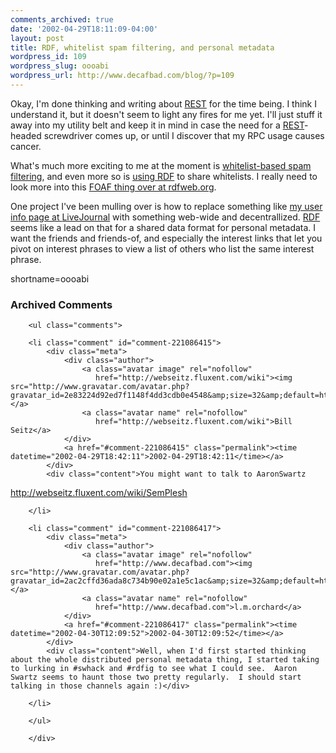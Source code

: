 ```yaml
---
comments_archived: true
date: '2002-04-29T18:11:09-04:00'
layout: post
title: RDF, whitelist spam filtering, and personal metadata
wordpress_id: 109
wordpress_slug: oooabi
wordpress_url: http://www.decafbad.com/blog/?p=109
---
```

<p>Okay, I'm done thinking and writing about <a href="http://www.decafbad.com/twiki/bin/view/Main/REST">REST</a> for the time being.  I think I understand it, but it doesn't seem to light any fires for me yet.  I'll just stuff it away into my utility belt and keep it in mind in case the need for a <a href="http://www.decafbad.com/twiki/bin/view/Main/REST">REST</a>-headed screwdriver comes up, or until I discover that my RPC usage causes cancer.</p>
<p>What's much more exciting to me at the moment is <a href="http://impressive.net/people/gerald/2000/12/spam-filtering.html">whitelist-based spam filtering</a>, and even more so is <a href="http://www.w3.org/2001/12/rubyrdf/util/foafwhite/intro.html">using <a href="http://www.decafbad.com/twiki/bin/view/Main/RDF">RDF</a> to share whitelists</a>.  I really need to look more into this <a href="http://rdfweb.org/">FOAF thing over at rdfweb.org</a>.</p>
<p>One project I've been mulling over is how to replace something like <a href="http://www.livejournal.com/userinfo.bml?user=deus_x">my user info page at <a href="http://www.decafbad.com/twiki/bin/view/Main/LiveJournal">LiveJournal</a></a> with something web-wide and decentrallized.  <a href="http://www.decafbad.com/twiki/bin/view/Main/RDF">RDF</a> seems like a lead on that for a shared data format for personal metadata.  I want the friends and friends-of, and especially the interest links that let you pivot on interest phrases to view a list of others who list the same interest phrase.</p>
<!--more-->
shortname=oooabi

<div id="comments" class="comments archived-comments">
            <h3>Archived Comments</h3>
            
        <ul class="comments">
            
        <li class="comment" id="comment-221086415">
            <div class="meta">
                <div class="author">
                    <a class="avatar image" rel="nofollow" 
                       href="http://webseitz.fluxent.com/wiki"><img src="http://www.gravatar.com/avatar.php?gravatar_id=2e83224d92ed7f1148f4dd3cdb0e4548&amp;size=32&amp;default=http://mediacdn.disqus.com/1320279820/images/noavatar32.png"/></a>
                    <a class="avatar name" rel="nofollow" 
                       href="http://webseitz.fluxent.com/wiki">Bill Seitz</a>
                </div>
                <a href="#comment-221086415" class="permalink"><time datetime="2002-04-29T18:42:11">2002-04-29T18:42:11</time></a>
            </div>
            <div class="content">You might want to talk to AaronSwartz

http://webseitz.fluxent.com/wiki/SemPlesh</div>
            
        </li>
    
        <li class="comment" id="comment-221086417">
            <div class="meta">
                <div class="author">
                    <a class="avatar image" rel="nofollow" 
                       href="http://www.decafbad.com"><img src="http://www.gravatar.com/avatar.php?gravatar_id=2ac2cffd36ada8c734b90e02a1e5c1ac&amp;size=32&amp;default=http://mediacdn.disqus.com/1320279820/images/noavatar32.png"/></a>
                    <a class="avatar name" rel="nofollow" 
                       href="http://www.decafbad.com">l.m.orchard</a>
                </div>
                <a href="#comment-221086417" class="permalink"><time datetime="2002-04-30T12:09:52">2002-04-30T12:09:52</time></a>
            </div>
            <div class="content">Well, when I'd first started thinking about the whole distributed personal metadata thing, I started taking to lurking in #swhack and #rdfig to see what I could see.  Aaron Swartz seems to haunt those two pretty regularly.  I should start talking in those channels again :)</div>
            
        </li>
    
        </ul>
    
        </div>
    